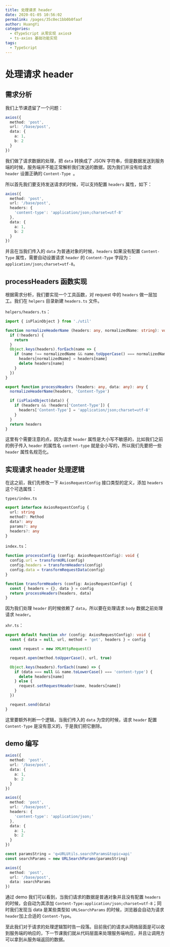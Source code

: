 ```yaml
---
title: 处理请求 header
date: 2020-01-05 10:56:02
permalink: /pages/35c0ec1bb0b0faaf
author: HuangYi
categories:
  - 《TypeScript 从零实现 axios》
  - ts-axios 基础功能实现
tags:
  - TypeScript
---
```

# 处理请求 header

## 需求分析

我们上节课遗留了一个问题：

```typescript
axios({
  method: 'post',
  url: '/base/post',
  data: {
    a: 1,
    b: 2
  }
})
```

我们做了请求数据的处理，把 `data` 转换成了 JSON 字符串，但是数据发送到服务端的时候，服务端并不能正常解析我们发送的数据，因为我们并没有给请求 `header` 设置正确的 `Content-Type `。

所以首先我们要支持发送请求的时候，可以支持配置 `headers` 属性，如下：

```typescript
axios({
  method: 'post',
  url: '/base/post',
  headers: {
    'content-type': 'application/json;charset=utf-8'
  },
  data: {
    a: 1,
    b: 2
  }
})
```

并且在当我们传入的 `data` 为普通对象的时候，`headers` 如果没有配置 `Content-Type` 属性，需要自动设置请求 `header` 的 `Content-Type` 字段为：`application/json;charset=utf-8`。


## processHeaders 函数实现

根据需求分析，我们要实现一个工具函数，对 request 中的 `headers` 做一层加工。我们在 `helpers` 目录新建 `headers.ts` 文件。

`helpers/headers.ts`：

```typescript
import { isPlainObject } from './util'

function normalizeHeaderName (headers: any, normalizedName: string): void {
  if (!headers) {
    return
  }
  Object.keys(headers).forEach(name => {
    if (name !== normalizedName && name.toUpperCase() === normalizedName.toUpperCase()) {
      headers[normalizedName] = headers[name]
      delete headers[name]
    }
  })
}

export function processHeaders (headers: any, data: any): any {
  normalizeHeaderName(headers, 'Content-Type')

  if (isPlainObject(data)) {
    if (headers && !headers['Content-Type']) {
      headers['Content-Type'] = 'application/json;charset=utf-8'
    }
  }
  return headers
}
```

这里有个需要注意的点，因为请求 `header` 属性是大小写不敏感的，比如我们之前的例子传入 `header` 的属性名 `content-type` 就是全小写的，所以我们先要把一些 `header` 属性名规范化。

## 实现请求 header 处理逻辑

在这之前，我们先修改一下 `AxiosRequestConfig` 接口类型的定义，添加 `headers` 这个可选属性：

`types/index.ts`

```typescript
export interface AxiosRequestConfig {
  url: string
  method?: Method
  data?: any
  params?: any
  headers?: any
}
```

`index.ts`：

```typescript
function processConfig (config: AxiosRequestConfig): void {
  config.url = transformURL(config)
  config.headers = transformHeaders(config)
  config.data = transformRequestData(config)
}

function transformHeaders (config: AxiosRequestConfig) {
  const { headers = {}, data } = config
  return processHeaders(headers, data)
}
```

因为我们处理 `header` 的时候依赖了 `data`，所以要在处理请求 `body` 数据之前处理请求 `header`。

`xhr.ts`：

```typescript
export default function xhr (config: AxiosRequestConfig): void {
  const { data = null, url, method = 'get', headers } = config

  const request = new XMLHttpRequest()

  request.open(method.toUpperCase(), url, true)

  Object.keys(headers).forEach((name) => {
    if (data === null && name.toLowerCase() === 'content-type') {
      delete headers[name]
    } else {
      request.setRequestHeader(name, headers[name])
    }
  })

  request.send(data)
}
```

这里要额外判断一个逻辑，当我们传入的 `data` 为空的时候，请求 `header` 配置 `Content-Type` 是没有意义的，于是我们把它删除。

## demo 编写

```typescript
axios({
  method: 'post',
  url: '/base/post',
  data: {
    a: 1,
    b: 2
  }
})

axios({
  method: 'post',
  url: '/base/post',
  headers: {
    'content-type': 'application/json;'
  },
  data: {
    a: 1,
    b: 2
  }
})

const paramsString = 'q=URLUtils.searchParams&topic=api'
const searchParams = new URLSearchParams(paramsString)

axios({
  method: 'post',
  url: '/base/post',
  data: searchParams
})
```

通过 demo 我们可以看到，当我们请求的数据是普通对象并且没有配置 `headers` 的时候，会自动为其添加 `Content-Type:application/json;charset=utf-8`；同时我们发现当 data 是某些类型如 `URLSearchParams` 的时候，浏览器会自动为请求 `header`加上合适的 `Content-Type`。

至此我们对于请求的处理逻辑暂时告一段落。目前我们的请求从网络层面是可以收到服务端的响应的，下一节课我们就从代码层面来处理服务端响应，并且让调用方可以拿到从服务端返回的数据。
